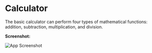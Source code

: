 # Calculator
 The basic calculator can perform four types of mathematical functions: addition, subtraction, multiplication, and division.

**Screenshot:**

![App Screenshot]()

